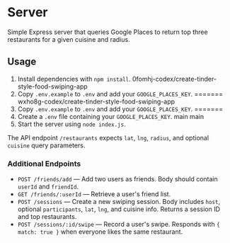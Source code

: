 # Server

Simple Express server that queries Google Places to return top three restaurants for a given cuisine and radius.

## Usage

1. Install dependencies with `npm install`.
 0fomhj-codex/create-tinder-style-food-swiping-app
2. Copy `.env.example` to `.env` and add your `GOOGLE_PLACES_KEY`.
=======
 wxho8g-codex/create-tinder-style-food-swiping-app
2. Copy `.env.example` to `.env` and add your `GOOGLE_PLACES_KEY`.
=======
2. Create a `.env` file containing your `GOOGLE_PLACES_KEY`.
 main
 main
3. Start the server using `node index.js`.

The API endpoint `/restaurants` expects `lat`, `lng`, `radius`, and optional `cuisine` query parameters.

### Additional Endpoints

- `POST /friends/add` — Add two users as friends. Body should contain `userId` and `friendId`.
- `GET /friends/:userId` — Retrieve a user's friend list.
- `POST /sessions` — Create a new swiping session. Body includes `host`, optional `participants`, `lat`, `lng`, and cuisine info. Returns a session ID and top restaurants.
- `POST /sessions/:id/swipe` — Record a user's swipe. Responds with `{ match: true }` when everyone likes the same restaurant.
